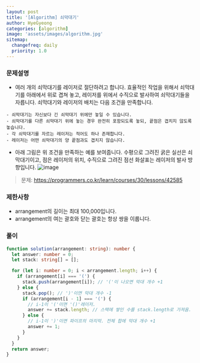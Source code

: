 ```yaml
---
layout: post
title: '[Algorithm] 쇠막대기'
author: HyeGyeong
categories: [algorithm]
image: 'assets/images/algorithm.jpg'
sitemap:
  changefreq: daily
  priority: 1.0
---
```


### 문제설명

- 여러 개의 쇠막대기를 레이저로 절단하려고 합니다. 효율적인 작업을 위해서 쇠막대기를 아래에서 위로 겹쳐 놓고, 레이저를 위에서 수직으로 발사하여 쇠막대기들을 자릅니다. 쇠막대기와 레이저의 배치는 다음 조건을 만족합니다.

```
- 쇠막대기는 자신보다 긴 쇠막대기 위에만 놓일 수 있습니다.
- 쇠막대기를 다른 쇠막대기 위에 놓는 경우 완전히 포함되도록 놓되, 끝점은 겹치지 않도록 놓습니다.
- 각 쇠막대기를 자르는 레이저는 적어도 하나 존재합니다.
- 레이저는 어떤 쇠막대기의 양 끝점과도 겹치지 않습니다.
```

- 아래 그림은 위 조건을 만족하는 예를 보여줍니다. 수평으로 그려진 굵은 실선은 쇠막대기이고, 점은 레이저의 위치, 수직으로 그려진 점선 화살표는 레이저의 발사 방향입니다.
  ![image](https://user-images.githubusercontent.com/25483027/63949510-7efe5800-cab5-11e9-9dff-710b4a1ef800.png)

> 문제: https://programmers.co.kr/learn/courses/30/lessons/42585

### 제한사항

- arrangement의 길이는 최대 100,000입니다.
- arrangement의 여는 괄호와 닫는 괄호는 항상 쌍을 이룹니다.

### 풀이

```ts
function solution(arrangement: string): number {
  let answer: number = 0;
  let stack: string[] = [];

  for (let i: number = 0; i < arrangement.length; i++) {
    if (arrangement[i] === '(') {
      stack.push(arrangement[i]); // '('이 나오면 막대 개수 +1
    } else {
      stack.pop(); // ')'이면 막대 개수 -1
      if (arrangement[i - 1] === '(') {
        // i-1이 '('이면 '()'레이저.
        answer += stack.length; // 스택에 쌓인 수를 stack.length로 가져옴.
      } else {
        // i-1이 ')'이면 파이프의 마지막. 전체 합에 막대 개수 +1
        answer += 1;
      }
    }
  }
  return answer;
}
```
